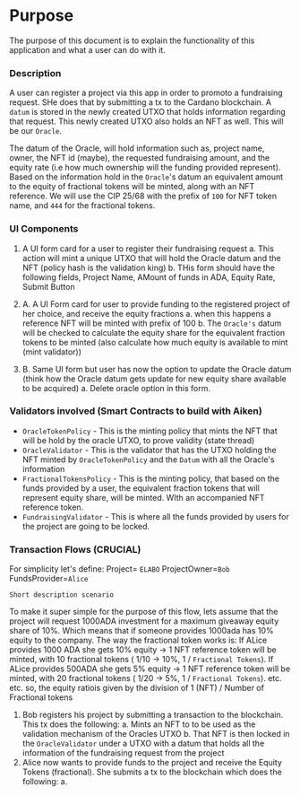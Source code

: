 # Purpose

The purpose of this document is to explain the functionality of this application and what a user can do with it.

### Description

A user can register a project via this app in order to promoto a fundraising request. SHe does that by submitting a tx to the Cardano blockchain. A `datum` is stored in the newly created UTXO that holds information regarding that request. This newly created UTXO also holds an NFT as well. This will be our `Oracle`.

The datum of the Oracle, will hold information such as, project name, owner, the NFT id (maybe), the requested fundraising amount, and the equity rate (i.e how much ownership will the funding provided represent). Based on the information hold in the `Oracle`'s datum an equivalent amount to the equity of fractional tokens will be minted, along with an NFT reference. We will use the CIP 25/68 with the prefix of `100` for NFT token name, and `444` for the fractional tokens.


### UI Components

1. A UI form card for a user to register their fundraising request
    a. This action will mint a unique UTXO that will hold the Oracle datum and the NFT (policy hash is the validation king)
    b. THis form should have the following fields, Project Name, AMount of funds in ADA, Equity Rate, Submit Button

2. A. A UI Form card for user to provide funding to the registered project of her choice, and receive the equity fractions
    a. when this happens a reference NFT will be minted with prefix of 100
    b. The `Oracle's` datum will be checked to calculate the equity share for the equivalent fraction tokens to be minted (also calculate how much equity is available to mint (mint validator))

2. B. Same UI form but user has now the option to update the Oracle datum (think how the Oracle datum gets update for new equity share available to be acquired)
    a. Delete oracle option in this form.

### Validators involved (Smart Contracts to build with Aiken)

- `OracleTokenPolicy` - This is the minting policy that mints the NFT that will be hold by the oracle UTXO, to prove validity (state thread)
- `OracleValidator` - This is the validator that has the UTXO holding the NFT minted by `OracleTokenPolicy` and the `Datum` with all the Oracle's information
- `FractionalTokensPolicy` - This is the minting policy, that based on the funds provided by a  user, the equivalent fraction tokens that will represent equity share, will be minted. WIth an accompanied NFT reference token.
- `FundraisingValidator` - This is where all the funds provided by users for the project are going to be locked.


### Transaction Flows (CRUCIAL)

For simplicity let's define:
Project= `ELABO`
ProjectOwner=`Bob`
FundsProvider=`Alice`

`Short description scenario`

To make it super simple for the purpose of this flow, lets assume that the project will request 1000ADA investment for a maximum giveaway equity share of 10%. Which means that if someone provides 1000ada has 10% equity to the company. The way the fractional token works is:
If ALice provides 1000 ADA she gets 10% equity -> 1 NFT reference token will be minted, with 10 fractional tokens ( 1/10 -> 10%, 1 / `Fractional Tokens`).
If ALice provides 500ADA she gets 5% equity -> 1 NFT reference token will be minted, with 20 fractional tokens ( 1/20 -> 5%, 1 / `Fractional Tokens`).
etc. etc. so, the equity ratiois given by the division of 1 (NFT) / Number of Fractional tokens

1. Bob registers his project by submitting a transaction to the blockchain. This tx does the following:
    a. Mints an NFT to to be used as the validation mechanism of the Oracles UTXO
    b. That NFT is then locked in the `OracleValidator` under a UTXO with a datum that holds all the information of the fundraising request from the project
2. Alice now wants to provide funds to the project and receive the Equity Tokens (fractional). She submits a tx to the blockchain which does the following:
    a. 
